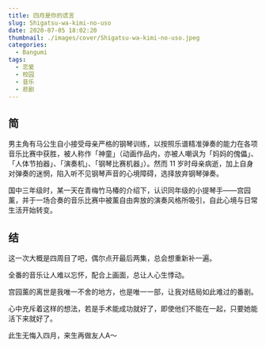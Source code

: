 ```yaml
---
title: 四月是你的谎言
slug: Shigatsu-wa-kimi-no-uso
date: 2020-07-05 18:02:20
thumbnail: ./images/cover/Shigatsu-wa-kimi-no-uso.jpeg
categories:
  - Bangumi
tags:
  - 恋爱
  - 校园
  - 音乐
  - 悲剧
---
```


## 简

男主角有马公生自小接受母亲严格的钢琴训练，以按照乐谱精准弹奏的能力在各项音乐比赛中获胜，被人称作「神童」（动画作品内，亦被人嘲讽为「妈妈的傀儡」、「人体节拍器」、「演奏机」、「钢琴比赛机器」）。然而 11 岁时母亲病逝，加上自身对弹奏的迷惘，陷入听不见钢琴声音的心境障碍，选择放弃钢琴弹奏。

国中三年级时，某一天在青梅竹马椿的介绍下，认识同年级的小提琴手——宫园薰，并于一场合奏的音乐比赛中被薰自由奔放的演奏风格所吸引，自此心境与日常生活开始转变。

## 结

这一次大概是四周目了吧，偶尔点开最后两集，总会想重新补一遍。

全番的音乐让人难以忘怀，配合上画面，总让人心生悸动。

宫园薰的离世是我唯一不舍的地方，也是唯一一部，让我对结局如此难过的番剧。

心中充斥着这样的想法，若是手术能成功就好了，即使他们不能在一起，只要她能活下来就好了。

此生无悔入四月，来生再做友人A～
